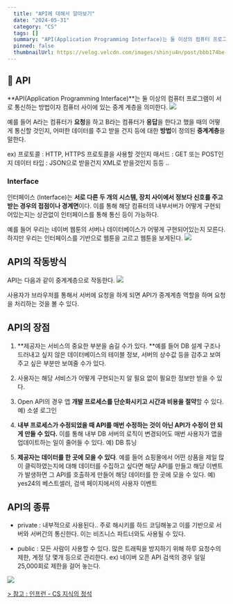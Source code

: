 ```yaml
---
  title: "API에 대해서 알아보기"
  date: "2024-05-31"
  category: "CS"
  tags: []
  summary: "API(Application Programming Interface)는 둘 이상의 컴퓨터 프로그램이 서로 통신하는 방법이자 컴퓨터 사이에 있는 중계 계층을 의미한다."
  pinned: false
  thumbnailUrl: https://velog.velcdn.com/images/shinju4n/post/bbb174be-d003-4370-a02e-1e29cb48c567/image.png
---
```


## 🚀 API

**API(Application Programming Interface)**는 둘 이상의 컴퓨터 프로그램이 서로 통신하는 방법이자 컴퓨터 사이에 있는 중계 계층을 의미한다.
![](https://velog.velcdn.com/images/shinju4n/post/bbb174be-d003-4370-a02e-1e29cb48c567/image.png)

예를 들어 A라는 컴퓨터가 **요청**을 하고 B라는 컴퓨터가 **응답**을 한다고 했을 때의 어떻게 통신할 것인지, 어떠한 데이터를 주고 받을 건지 등에 대한 **방법**이 정의된 **중계계층**을 말한다.

ex)
프로토콜 : HTTP, HTTPS 프로토콜을 사용할 것인지
매서드 : GET 또는 POST인지
데이터 타입 : JSON으로 받을건지 XML로 받을것인지
등등 ..

### Interface

인터페이스 (Interface)는 **서로 다른 두 개의 시스템, 장치 사이에서 정보다 신호를 주고 받는 경우의 접점이나 경계면**이다.
이를 통해 해당 컴퓨터의 내부서버가 어떻게 구현되어있는지는 상관없이 인터페이스를 통해 통신 등이 가능하다.

예를 들어 우리는 네이버 웹툰의 서버나 데이터베이스가 어떻게 구현되어있는지 모른다. 하지만 우리는 인터페이스를 기반으로 웹툰을 고르고 웹툰을 보게된다.
![](https://velog.velcdn.com/images/shinju4n/post/bba89416-7723-488c-ba5e-a859d4f87bf8/image.png)

## API의 작동방식

API는 다음과 같이 중계계층으로 작동한다.
![](https://velog.velcdn.com/images/shinju4n/post/39daaf49-8c53-4949-97b5-bc7bef273955/image.png)

사용자가 브라우저를 통해서 서버에 요청을 하게 되면 API가 중계계층 역할을 하며 요청을 처리하는 것을 볼 수 있다.

## API의 장점

1. **제공자는 서비스의 중요한 부분을 숨길 수가 있다. **예를 들어 DB 설계 구조나 드러내고 싶지 않은 데이터베이스의 테이블 정보, 서버의 상수값 등을 감추고 보여주고 싶은 부분만 보여줄 수가 있다.

2. 사용자는 해당 서비스가 어떻게 구현되는지 알 필요 없이 필요한 정보만 받을 수 있다.

3. Open API의 경우 앱 **개발 프로세스를 단순화시키고 시간과 비용을 절약**할 수 있다. 예) 소셜 로그인

4. **내부 프로세스가 수정되었을 때 API를 매번 수정하는 것이 아닌 API가 수정이 안 되게 만들 수 있다.** 이를 통해 내부 DB 서버의 로직이 변경되어도 매번 사용자가 앱을 업데이트하는 일이 줄어들 수 있다. 예) DB 튜닝

5. **제공자는 데이터를 한 곳에 모을 수 있다**. 예를 들어 쇼핑몰에서 어떤 상품을 제일 많이 클릭하였는지에 대해 데이터를 수집하고 싶다면 해당 API를 만들고 해당 이벤트가 발생하면 그 API를 호출하게 만들어 해당 데이터를 한 곳에 모을 수 있다. 예) yes24의 베스트셀러, 검색 페이지에서의 사용자 이벤트

## API의 종류

- private : 내부적으로 사용된다.. 주로 해시키를 하드 코딩해놓고 이를 기반으로 서버와 서버간의 통신한다. 이는 비즈니스 파트너와도 사용될 수 있다.

- public : 모든 사람이 사용할 수 있다. 많은 트래픽을 방지하기 위해 하루 요청수의 제한, 계정 당 몇개 등으로 관리한다.
  ex) 네이버 오픈 API 검색의 경우 일일 25,000회로 제한을 걸어 놓는다.

![](https://velog.velcdn.com/images/shinju4n/post/4426fa14-804a-4eba-be38-f6c27842bb9e/image.png)

[> 참고 : 인프런 - CS 지식의 정석](https://www.inflearn.com/course/%EA%B0%9C%EB%B0%9C%EC%9E%90-%EB%A9%B4%EC%A0%91-cs-%ED%8A%B9%EA%B0%95)
